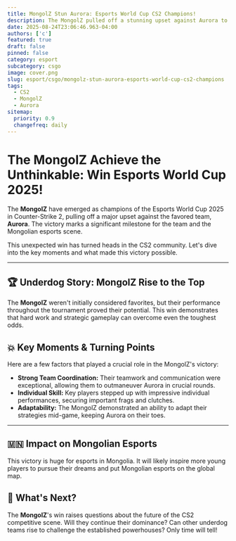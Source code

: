 ```yaml
---
title: MongolZ Stun Aurora: Esports World Cup CS2 Champions!
description: The MongolZ pulled off a stunning upset against Aurora to win the Esports World Cup 2025 in Counter-Strike 2!
date: 2025-08-24T23:06:46.963-04:00
authors: ['c']
featured: true
draft: false
pinned: false
category: esport
subcategory: csgo
image: cover.png
slug: esport/csgo/mongolz-stun-aurora-esports-world-cup-cs2-champions
tags:
  - CS2
  - MongolZ
  - Aurora
sitemap:
  priority: 0.9
  changefreq: daily
---
```


# **The MongolZ Achieve the Unthinkable: Win Esports World Cup 2025!**

The **MongolZ** have emerged as champions of the Esports World Cup 2025 in Counter-Strike 2, pulling off a major upset against the favored team, **Aurora**. The victory marks a significant milestone for the team and the Mongolian esports scene.

This unexpected win has turned heads in the CS2 community. Let's dive into the key moments and what made this victory possible.

---

## 🏆 Underdog Story: MongolZ Rise to the Top
The **MongolZ** weren't initially considered favorites, but their performance throughout the tournament proved their potential. This win demonstrates that hard work and strategic gameplay can overcome even the toughest odds.

## 💥 Key Moments & Turning Points
Here are a few factors that played a crucial role in the MongolZ's victory:

-   **Strong Team Coordination:** Their teamwork and communication were exceptional, allowing them to outmaneuver Aurora in crucial rounds.
-   **Individual Skill:** Key players stepped up with impressive individual performances, securing important frags and clutches.
-   **Adaptability:** The MongolZ demonstrated an ability to adapt their strategies mid-game, keeping Aurora on their toes.

---

## 🇲🇳 Impact on Mongolian Esports
This victory is huge for esports in Mongolia. It will likely inspire more young players to pursue their dreams and put Mongolian esports on the global map.

## 🔮 What's Next?
The **MongolZ**'s win raises questions about the future of the CS2 competitive scene. Will they continue their dominance? Can other underdog teams rise to challenge the established powerhouses? Only time will tell!